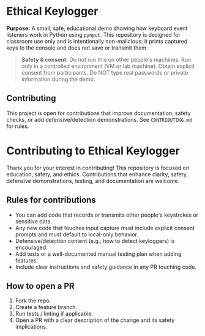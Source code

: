 # Ethical Keylogger 

**Purpose:** A small, safe, educational demo showing how keyboard event listeners work in Python using `pynput`. This repository is designed for classroom use only and is intentionally non-malicious: it prints captured keys to the console and does not save or transmit them.

> **Safety & consent:** Do not run this on other people's machines. Run only in a controlled environment (VM or lab machine). Obtain explicit consent from participants. Do NOT type real passwords or private information during the demo.

## Contributing

This project is open for contributions that improve documentation, safety checks, or add defensive/detection demonstrations. See `CONTRIBUTING.md` for rules.


# Contributing to Ethical Keylogger 

Thank you for your interest in contributing! This repository is focused on education, safety, and ethics. Contributions that enhance clarity, safety, defensive demonstrations, testing, and documentation are welcome.

## Rules for contributions

* You can add code that records or transmits other people's keystrokes or sensitive data.
* Any new code that touches input capture must include explicit consent prompts and must default to local-only behavior.
* Defensive/detection content (e.g., how to detect keyloggers) is encouraged.
* Add tests or a well-documented manual testing plan when adding features.
* Include clear instructions and safety guidance in any PR touching code.

## How to open a PR

1. Fork the repo.
2. Create a feature branch.
3. Run tests / linting if applicable.
4. Open a PR with a clear description of the change and its safety implications.



